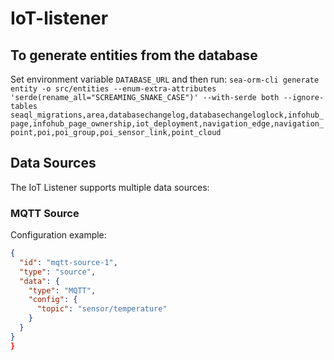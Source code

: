 # IoT-listener
## To generate entities from the database
Set environment variable `DATABASE_URL` and then run:
`sea-orm-cli generate entity -o src/entities --enum-extra-attributes 'serde(rename_all="SCREAMING_SNAKE_CASE")' --with-serde both --ignore-tables seaql_migrations,area,databasechangelog,databasechangeloglock,infohub_page,infohub_page_ownership,iot_deployment,navigation_edge,navigation_point,poi,poi_group,poi_sensor_link,point_cloud`
## Data Sources
The IoT Listener supports multiple data sources:
### MQTT Source
Configuration example:
```json
{
  "id": "mqtt-source-1",
  "type": "source",
  "data": {
    "type": "MQTT",
    "config": {
      "topic": "sensor/temperature"
    }
  }
}
}
